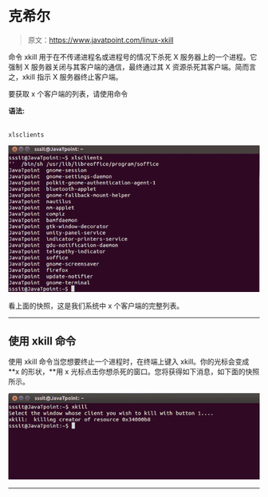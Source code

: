 # 克希尔

> 原文：<https://www.javatpoint.com/linux-xkill>

命令 xkill 用于在不传递进程名或进程号的情况下杀死 X 服务器上的一个进程。它强制 X 服务器关闭与其客户端的通信，最终通过其 X 资源杀死其客户端。简而言之，xkill 指示 X 服务器终止客户端。

要获取 x 个客户端的列表，请使用命令

**语法:**

```

xlsclients

```

![Linux xkill1](img/3158a4f12dc2a7160218915477dcb47f.png)

看上面的快照，这是我们系统中 x 个客户端的完整列表。

* * *

## 使用 xkill 命令

使用 xkill 命令当您想要终止一个进程时，在终端上键入 xkill。你的光标会变成 **x 的形状，**用 x 光标点击你想杀死的窗口。您将获得如下消息，如下面的快照所示。

![Linux xkill2](img/95d4e734d04dca2eccdf0c3bac13f86d.png)

* * *